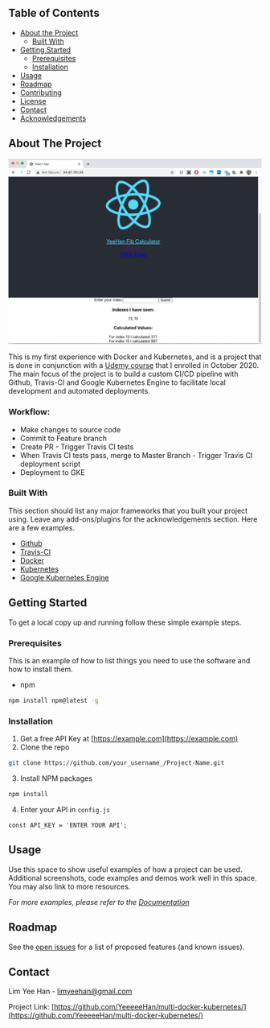 <!-- TABLE OF CONTENTS -->
## Table of Contents

* [About the Project](#about-the-project)
  * [Built With](#built-with)
* [Getting Started](#getting-started)
  * [Prerequisites](#prerequisites)
  * [Installation](#installation)
* [Usage](#usage)
* [Roadmap](#roadmap)
* [Contributing](#contributing)
* [License](#license)
* [Contact](#contact)
* [Acknowledgements](#acknowledgements)



<!-- ABOUT THE PROJECT -->
## About The Project

[![Product Name Screen Shot][product-screenshot]](https://example.com)

This is my first experience with Docker and Kubernetes, and is a project that is done in conjunction with a [Udemy course](https://www.udemy.com/course/docker-and-kubernetes-the-complete-guide/) that I enrolled in October 2020.
The main focus of the project is to build a custom CI/CD pipeline with Github, Travis-CI and Google Kubernetes Engine to facilitate local development and automated deployments.


### Workflow:
* Make changes to source code
* Commit to Feature branch
* Create PR - Trigger Travis CI tests
* When Travis CI tests pass, merge to Master Branch - Trigger Travis CI deployment script
* Deployment to GKE


### Built With
This section should list any major frameworks that you built your project using. Leave any add-ons/plugins for the acknowledgements section. Here are a few examples.
* [Github](https://github.com/)
* [Travis-CI](https://travis-ci.org/)
* [Docker](https://www.docker.com/)
* [Kubernetes](https://kubernetes.io/)
* [Google Kubernetes Engine](https://cloud.google.com/kubernetes-engine)



<!-- GETTING STARTED -->
## Getting Started

To get a local copy up and running follow these simple example steps.

### Prerequisites

This is an example of how to list things you need to use the software and how to install them.
* npm
```sh
npm install npm@latest -g
```

### Installation

1. Get a free API Key at [https://example.com](https://example.com)
2. Clone the repo
```sh
git clone https://github.com/your_username_/Project-Name.git
```
3. Install NPM packages
```sh
npm install
```
4. Enter your API in `config.js`
```JS
const API_KEY = 'ENTER YOUR API';
```



<!-- USAGE EXAMPLES -->
## Usage 

Use this space to show useful examples of how a project can be used. Additional screenshots, code examples and demos work well in this space. You may also link to more resources.

_For more examples, please refer to the [Documentation](https://example.com)_



<!-- ROADMAP -->
## Roadmap

See the [open issues](https://github.com/othneildrew/Best-README-Template/issues) for a list of proposed features (and known issues).




<!-- CONTACT -->
## Contact

Lim Yee Han - limyeehan@gmail.com

Project Link: [https://github.com/YeeeeeHan/multi-docker-kubernetes/](https://github.com/YeeeeeHan/multi-docker-kubernetes/)







<!-- MARKDOWN LINKS & IMAGES -->
<!-- https://www.markdownguide.org/basic-syntax/#reference-style-links -->
[linkedin-url]: https://linkedin.com/in/limyeehan
[product-screenshot]: images/screenshot.png

